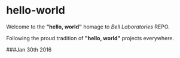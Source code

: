 # hello-world
Welcome to the **"hello, world"** homage to *Bell Laboratories* REPO.

Following the proud tradition of **"hello, world"** projects everywhere.

###Jan 30th 2016
